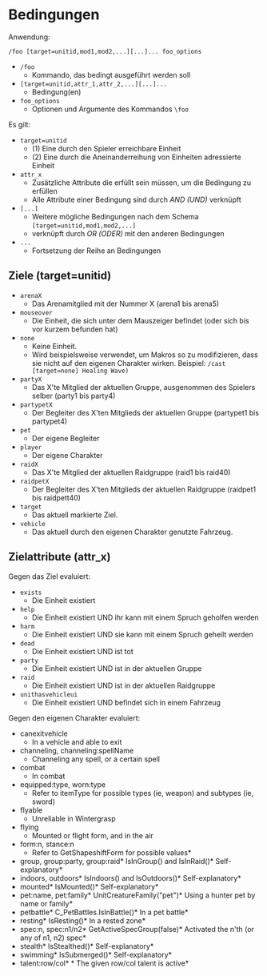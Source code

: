 # Bedingungen

Anwendung:

```
/foo [target=unitid,mod1,mod2,...][...]... foo_options
```

* `/foo`
  * Kommando, das bedingt ausgeführt werden soll 
* `[target=unitid,attr_1,attr_2,...][...]...`
  * Bedingung(en)
* `foo_options`
  * Optionen und Argumente des Kommandos `\foo`

Es gilt:

* `target=unitid`
  * (1) Eine durch den Spieler erreichbare Einheit
  * (2) Eine durch die Aneinanderreihung von Einheiten adressierte Einheit
* `attr_x`
  * Zusätzliche Attribute die erfüllt sein müssen, um die Bedingung zu erfüllen
  * Alle Attribute einer Bedingung sind durch *AND (UND)* verknüpft
* `[...]`
  * Weitere mögliche Bedingungen nach dem Schema `[target=unitid,mod1,mod2,...]`
  * verknüpft durch *OR (ODER)* mit den anderen Bedingungen
* `...`
  * Fortsetzung der Reihe an Bedingungen

## Ziele (target=unitid)

* `arenaX`
  * Das Arenamitglied mit der Nummer X (arena1 bis arena5)
* `mouseover` 
  * Die Einheit, die sich unter dem Mauszeiger befindet (oder sich bis vor kurzem befunden hat)
* `none`
  * Keine Einheit.
  * Wird beispielsweise verwendet, um Makros so zu modifizieren, dass sie nicht auf den eigenen Charakter wirken. Beispiel: `/cast [target=none] Healing Wave)`
* `partyX` 
  * Das X'te Mitglied der aktuellen Gruppe, ausgenommen des Spielers selber (party1 bis party4)
* `partypetX` 
  * Der Begleiter des X'ten Mitglieds der aktuellen Gruppe (partypet1 bis partypet4)
* `pet` 
  * Der eigene Begleiter
* `player`
  * Der eigene Charakter
* `raidX` 
  * Das X'te Mitglied der aktuellen Raidgruppe (raid1 bis raid40)
* `raidpetX` 
  * Der Begleiter des X'ten Mitglieds der aktuellen Raidgruppe (raidpet1 bis raidpett40)
* `target`
  * Das aktuell markierte Ziel.
* `vehicle` 
  * Das aktuell durch den eigenen Charakter genutzte Fahrzeug.

## Zielattribute (attr_x)

Gegen das Ziel evaluiert:

* `exists`
  * Die Einheit existiert
* `help`
  * Die Einheit existiert UND ihr kann mit einem Spruch geholfen werden
* `harm`
  * Die Einheit existiert UND sie kann mit einem Spruch geheilt werden
* `dead`
  * Die Einheit existiert UND ist tot
* `party`
  * Die Einheit existiert UND ist in der aktuellen Gruppe
* `raid`
  * Die Einheit existiert UND ist in der aktuellen Raidgruppe
* `unithasvehicleui`
  * Die Einheit existiert UND befindet sich in einem Fahrzeug

Gegen den eigenen Charakter evaluiert:

* canexitvehicle
  * In a vehicle and able to exit
* channeling, channeling:spellName
  * Channeling any spell, or a certain spell
* combat
  * In combat
* equipped:type, worn:type
  * Refer to itemType for possible types (ie, weapon) and subtypes (ie, sword)
* flyable
  * Unreliable in Wintergrasp
* flying
  * Mounted or flight form, and in the air
* form:n, stance:n
  * Refer to GetShapeshiftForm for possible values* 
* group, group:party, group:raid* IsInGroup() and IsInRaid()* Self-explanatory* 
* indoors, outdoors* IsIndoors() and IsOutdoors()* Self-explanatory* 
* mounted* IsMounted()* Self-explanatory* 
* pet:name, pet:family* UnitCreatureFamily("pet")* Using a hunter pet by name or family* 
* petbattle* C_PetBattles.IsInBattle()* In a pet battle* 
* resting* IsResting()* In a rested zone* 
* spec:n, spec:n1/n2* GetActiveSpecGroup(false)* Activated the n'th (or any of n1, n2) spec* 
* stealth* IsStealthed()* Self-explanatory* 
* swimming* IsSubmerged()* Self-explanatory* 
* talent:row/col* * The given row/col talent is active* 
